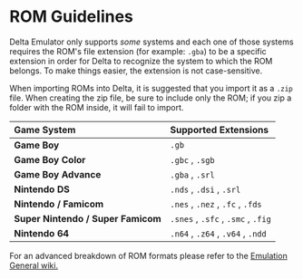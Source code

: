 # ROM Guidelines

Delta Emulator only supports _some_ systems and each one of those systems requires the ROM's file extension \(for example: `.gba`\) to be a specific extension in order for Delta to recognize the system to which the ROM belongs. To make things easier, the extension is not case-sensitive.

When importing ROMs into Delta, it is suggested that you import it as a `.zip` file. When creating the zip file, be sure to include only the ROM; if you zip a folder with the ROM inside, it will fail to import.

| Game System | Supported Extensions |
| :--- | :--- |
| **Game Boy** | `.gb` |
| **Game Boy Color** | `.gbc` , `.sgb` |
| **Game Boy Advance** | `.gba` , `.srl` |
| **Nintendo DS** | `.nds` , `.dsi` , `.srl` |
| **Nintendo / Famicom** | `.nes` , `.nez` , `.fc` , `.fds` |
| **Super Nintendo / Super Famicom** | `.snes` , `.sfc` , `.smc` , `.fig` |
| **Nintendo 64** | `.n64` , `.z64` , `.v64` , `.ndd` |

For an advanced breakdown of ROM formats please refer to the [Emulation General wiki.](https://emulation.gametechwiki.com/index.php/List_of_filetypes)

